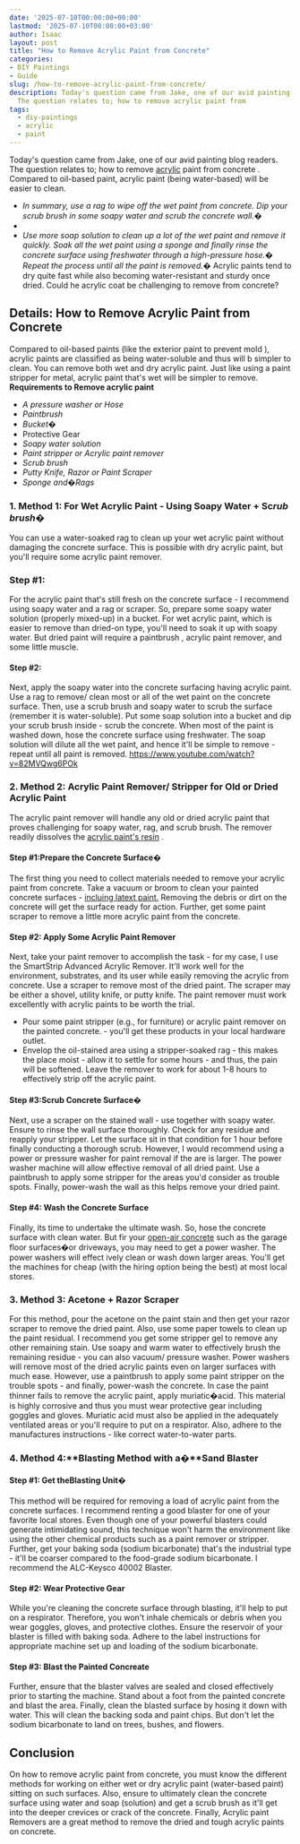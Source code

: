 ```yaml
---
date: '2025-07-10T00:00:00+00:00'
lastmod: '2025-07-10T00:00:00+03:00'
author: Isaac
layout: post
title: "How to Remove Acrylic Paint from Concrete"
categories:
- DIY Paintings
- Guide
slug: /how-to-remove-acrylic-paint-from-concrete/
description: Today's question came from Jake, one of our avid painting blog readers.
  The question relates to; how to remove acrylic paint from
tags: 
  - diy-paintings
  - acrylic
  - paint
---
```

Today's question came from Jake, one of our avid painting blog readers. The question relates to; how to remove [acrylic](/posts/how-to-remove-acrylic-paint-from-canvas/) paint from
concrete
. Compared to oil-based paint, acrylic paint (being water-based) will be easier to clean.
- *In summary, use a rag to wipe off the wet paint from concrete. Dip your scrub brush in some soapy water and scrub the concrete wall.�*
- 
- *Use more soap solution to clean up a lot of the wet paint and remove it quickly. Soak all the wet paint using a sponge and finally rinse the concrete surface using freshwater through a high-pressure hose.�*
*Repeat the process until all the paint is removed.�*
Acrylic paints tend to dry quite fast while also becoming water-resistant and sturdy once dried. Could he
acrylic coat
be challenging to remove from concrete?

## Details: How to Remove Acrylic Paint from Concrete
Compared to oil-based paints (like the
exterior paint to prevent mold
), acrylic paints are classified as being water-soluble and thus will b simpler to clean.
You can remove both wet and dry acrylic paint. Just like using a paint stripper for metal, acrylic paint that's wet will be simpler to remove.
**Requirements to Remove acrylic paint**
- *A pressure washer or Hose*
- *Paintbrush*
- *Bucket�*
- Protective Gear
- *Soapy water solution*
- *Paint stripper or Acrylic paint remover*
- *Scrub brush*
- *Putty Knife, Razor or Paint Scraper*
- *Sponge and�Rags*
### 1. Method 1: For Wet Acrylic Paint - Using Soapy Water + Sc*rub brush�*
You can use a water-soaked rag to clean up your wet acrylic paint without damaging the concrete surface. This is possible with dry acrylic paint, but you'll require some acrylic paint remover.
### Step #1:
For the acrylic paint that's still fresh on the concrete surface - I recommend using soapy water and a rag or scraper. So, prepare some soapy water solution (properly mixed-up) in a bucket.
For wet acrylic paint, which is easier to remove than dried-on type, you'll need to soak it up with soapy water. But dried paint will require a
paintbrush
, acrylic paint remover, and some little muscle.
#### Step #2:
Next, apply the soapy water into the concrete surfacing having acrylic paint. Use a rag to remove/ clean most or all of the wet paint on the concrete surface.
Then, use a scrub brush and soapy water to scrub the surface (remember it is water-soluble). Put some soap solution into a bucket and dip your scrub brush inside - scrub the concrete.
When most of the paint is washed down, hose the concrete surface using freshwater. The soap solution will dilute all the wet paint, and hence it'll be simple to remove - repeat until all paint is removed.
https://www.youtube.com/watch?v=82MVQwg6POk
### 2. Method 2: Acrylic Paint Remover/ Stripper for Old or Dried Acrylic Paint
The acrylic paint remover will handle any old or dried acrylic paint that proves challenging for soapy water, rag, and scrub brush. The remover readily dissolves the
[acrylic paint's resin](https://www.sciencedirect.com/topics/chemistry/acrylic-resin)
.
#### Step #1:**Prepare the Concrete Surface�**
The first thing you need to collect materials needed to remove your acrylic paint from concrete. Take a vacuum or broom to clean your painted concrete surfaces -
[incluing latext paint.](https://pestpolicy.com/how-to-remove-latex-paint-from-concrete/)
Removing the debris or dirt on the concrete will get the surface ready for action. Further, get some paint scraper to remove a little more acrylic paint from the concrete.
#### Step #2: Apply Some Acrylic Paint Remover
Next, take your paint remover to accomplish the task - for my case, I use the SmartStrip Advanced Acrylic Remover. It'll work well for the environment, substrates, and its user while easily removing the acrylic from concrete.
Use a scraper to remove most of the dried paint. The scraper may be either a shovel, utility knife, or putty knife.
The paint remover must work excellently with acrylic paints to be worth the trial.
- Pour some paint stripper (e.g., for furniture) or acrylic paint remover on the painted concrete. - you'll get these products in your local hardware outlet.
- Envelop the oil-stained area using a stripper-soaked rag - this makes the place moist - allow it to settle for some hours - and thus, the pain will be softened.
Leave the remover to work for about 1-8 hours to effectively strip off the acrylic paint.
#### Step #3:**Scrub Concrete Surface�**
Next, use a scraper on the stained wall - use together with soapy water. Ensure to rinse the wall surface thoroughly.
Check for any residue and reapply your stripper. Let the surface sit in that condition for 1 hour before finally conducting a thorough scrub.
However, I would recommend using a
power or pressure washer for paint removal
if the are is larger. The power washer machine will allow effective removal of all dried paint.
Use a paintbrush to apply some stripper for the areas you'd consider as trouble spots. Finally, power-wash the wall as this helps remove your dried paint.
#### Step #4: Wash the Concrete Surface
Finally, its time to undertake the ultimate wash. So, hose the concrete surface with clean water. But fir your
[open-air concrete](https://pestpolicy.com/how-to-remove-paint-from-concrete-without-chemicals/)
such as the garage floor surfaces�or driveways, you may need to get a power washer.
The power washers will effect
ively clean or wash down larger areas. You'll get the machines for cheap (with the hiring option being the best) at most local stores.
### 3. Method 3: Acetone + Razor Scraper
For this method, pour the acetone on the paint stain and then get your razor scraper to remove the dried paint. Also, use some paper towels to clean up the paint residual.
I recommend you get some stripper gel to remove any other remaining stain. Use soapy and warm water to effectively brush the remaining residue - you can also vacuum/ pressure washer.
Power washers will remove most of the dried acrylic paints even on larger surfaces with much ease. However, use a paintbrush to apply some paint stripper on the trouble spots - and finally, power-wash the concrete.
In case the paint thinner fails to remove the acrylic paint, apply muriatic�acid. This material is highly corrosive and thus you must wear protective gear including goggles and gloves.
Muriatic acid must also be applied in the adequately ventilated areas or you'll require to put on a respirator. Also, adhere to the manufactures instructions - like correct water-to-water parts.
### 4. Method 4:**Blasting Method with a�**Sand Blaster
#### Step #1: Get the**Blasting Unit�**
This method will be required for removing a load of acrylic paint from the concrete surfaces. I recommend renting a good blaster for one of your favorite local stores.
Even though one of your powerful blasters could generate intimidating sound, this technique won't harm the environment like using the other chemical products such as a paint remover or stripper.
Further, get your baking soda (sodium bicarbonate) that's the industrial type - it'll be
coarser compared to the food-grade sodium bicarbonate. I recommend the
ALC-Keysco 40002 Blaster.
#### Step #2: Wear Protective Gear
While you're cleaning the concrete surface through blasting, it'll help to put on a respirator. Therefore, you won't inhale chemicals or debris when you wear goggles, gloves, and protective clothes.
Ensure the reservoir of your blaster is filled with baking soda. Adhere to the label instructions for appropriate machine set up and loading of the sodium bicarbonate.
#### Step #3: Blast the Painted Concreate
Further, ensure that the blaster valves are sealed and closed effectively prior to starting the machine. Stand about a foot from the painted concrete and blast the area.
Finally, clean the blasted surface by hosing it down with water. This will clean the backing soda and paint chips. But don't let the sodium bicarbonate to land on trees, bushes, and flowers.
## Conclusion
On how to remove acrylic paint from concrete, you must know the different methods for working on either wet or dry acrylic paint (water-based paint) sitting on such surfaces.
Also, ensure to ultimately clean the concrete surface using water and soap (solution) and get a scrub brush as it'll get into the deeper crevices or crack of the concrete.
Finally, Acrylic paint Removers are a great method to remove the dried and tough acrylic paints on concrete.
